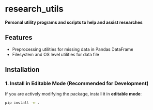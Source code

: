 # research_utils

**Personal utility programs and scripts to help and assist researches**

## Features
- Preprocessing utilities for missing data in Pandas DataFrame
- Filesystem and OS level utilities for data file

## Installation

### **1. Install in Editable Mode (Recommended for Development)**
If you are actively modifying the package, install it in **editable mode**:
```bash
pip install -e .
